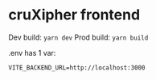 # cruXipher frontend

Dev build: `yarn dev`
Prod build: `yarn build`

.env has 1 var:

```
VITE_BACKEND_URL=http://localhost:3000
```
